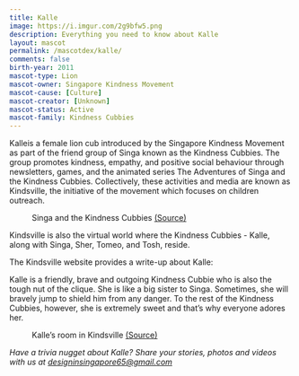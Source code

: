 ```yaml
---
title: Kalle
image: https://i.imgur.com/2g9bfw5.png
description: Everything you need to know about Kalle
layout: mascot
permalink: /mascotdex/kalle/
comments: false
birth-year: 2011
mascot-type: Lion
mascot-owner: Singapore Kindness Movement
mascot-cause: [Culture]
mascot-creator: [Unknown]
mascot-status: Active
mascot-family: Kindness Cubbies
---
```


Kalleis a female lion cub introduced by the Singapore Kindness Movement as part of the friend group of Singa known as the Kindness Cubbies. The group promotes kindness, empathy, and positive social behaviour through newsletters, games, and the animated series The Adventures of Singa and the Kindness Cubbies. Collectively, these activities and media are known as Kindsville, the initiative of the movement which focuses on children outreach.

<figure>
<img src="https://i.imgur.com/4WEuR6W.jpg" alt="">
<figcaption>Singa and the Kindness Cubbies <a href="https://www.facebook.com/11thprod/posts/pfbid03XWv41msNsfKKjNVVzPXcJpMF8V7WAGZD6mf1w4KXeV2dDG22xGWBiWdsWnbsB8Kl  " target="_blank">(Source)</a></figcaption>
</figure>

Kindsville is also the virtual world where the Kindness Cubbies - Kalle, along with Singa, Sher, Tomeo, and Tosh, reside.

The Kindsville website provides a write-up about Kalle:

Kalle is a friendly, brave and outgoing Kindness Cubbie who is also the tough nut of the clique. She is like a big sister to Singa. Sometimes, she will bravely jump to shield him from any danger. To the rest of the Kindness Cubbies, however, she is extremely sweet and that’s why everyone adores her.

<figure>
<img src="https://i.imgur.com/xqF0Eoq.png" alt="">
<figcaption>Kalle’s room in Kindsville <a href="https://kindsville.kindness.sg/kindness-cubbie/kalle/   " target="_blank">(Source)</a></figcaption>
</figure>

<i>Have a trivia nugget about Kalle? Share your stories, photos and videos with us at designinsingapore65@gmail.com</i>

